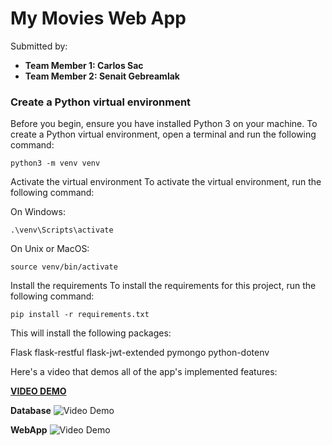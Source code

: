 # My Movies Web App
Submitted by:
- **Team Member 1: Carlos Sac**
- **Team Member 2: Senait Gebreamlak**
### Create a Python virtual environment
Before you begin, ensure you have installed Python 3 on your machine.
To create a Python virtual environment, open a terminal and run the following command:

```
python3 -m venv venv
```
Activate the virtual environment
To activate the virtual environment, run the following command:

On Windows:
```
.\venv\Scripts\activate
```

On Unix or MacOS:
```
source venv/bin/activate
```

Install the requirements
To install the requirements for this project, run the following command:
```
pip install -r requirements.txt
```

This will install the following packages:

Flask
flask-restful
flask-jwt-extended
pymongo
python-dotenv

Here's a video that demos all of the app's implemented features:

**[VIDEO DEMO](https://www.youtube.com/watch?v=ZT_NVp45nAs)**

**Database**
<img src='https://i.imgur.com/yeuc3jc.gif' title='Video Demo' width='' alt='Video Demo' />

**WebApp**
<img src='https://i.imgur.com/Ahy5BZd.gif' title='Video Demo' width='' alt='Video Demo' />

